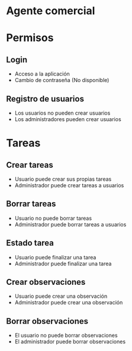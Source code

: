 # Agente comercial

# Permisos

## Login

- Acceso a la aplicación
- Cambio de contraseña (No disponible)

## Registro de usuarios

- Los usuarios no pueden crear usuarios
- Los administradores pueden crear usuarios

# Tareas

## Crear tareas

- Usuario puede crear sus propias tareas
- Administrador puede crear tareas a usuarios

## Borrar tareas

- Usuario no puede borrar tareas
- Administrador puede borrar tareas a usuarios

## Estado tarea

- Usuario puede finalizar una tarea
- Administrador puede finalizar una tarea

## Crear observaciones

- Usuario puede crear una observación
- Administrador puede crear una observación

## Borrar observaciones

- El usuario no puede borrar observaciones
- El administrador puede borrar observaciones
